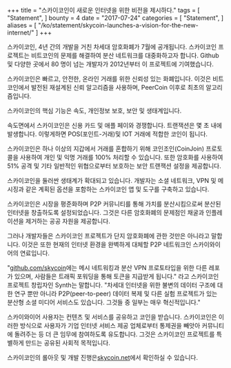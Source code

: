+++
title = "스카이코인이 새로운 인터넷을 위한 비전을 제시하다."
tags = [
    "Statement",
]
bounty = 4
date = "2017-07-24"
categories = [
    "Statement",
]
aliases = [
	"/ko/statement/skycoin-launches-a-vision-for-the-new-internet/"
]
+++

스카이코인, 4년 간의 개발을 거친 차세대 암호화폐가 7월에 공개됩니다.
스카이코인 프로젝트는 비트코인의 문제를 해결하여 분산 네트워크를 대중화하고자 합니다.
Github 및 다양한 곳에서 80 명이 넘는 개발자가 2012년부터 이 프로젝트에 기여했습니다.

스카이코인은 빠르고, 안전한, 온라인 거래를 위한 신뢰성 있는 화폐입니다.
이것은 비트코인에서 발전된 재설계된 신뢰 알고리즘을 사용하며,
PeerCoin 이후로 최초의 알고리즘입니다.

스카이코인의 핵심 기능은 속도, 개인정보 보호, 보안 및 생태계입니다.

속도면에서 스카이코인은 신용 카드 및 애플 페이와 경쟁합니다.
트랜잭션은 몇 초 내에 발생합니다.
이렇게하면 POS(포인트-거래)및 IOT 거래에 적합한 코인이 됩니다.

스카이코인은 하나 이상의 지갑에서 거래를 혼합하기 위해
코인조인(CoinJoin) 프로토콜을 사용하여 개인 및 익명 거래를 100% 처리할 수 있습니다.
또한 암호화를 사용하여 51% 공격 및 기타 일반적인 위협으로부터
보호하는 보안 트랜잭션 설정을 제공합니다.

스카이코인을 둘러싼 생태계가 확대되고 있습니다.
개발자는 소셜 네트워크, VPN 및 메시징과 같은 계획된 옵션을 포함하는
스카이코인 앱 및 도구를 구축하고 있습니다.

스카이코인은 시장을 평준화하며 P2P 커뮤니티를 통해 가치를 분산시킴으로써
분산된 인터넷을 창출하도록 설정되었습니다. 그것은 다른 암호화폐의 문제점인 채굴과 인플레이션을 제거하는 공공 자원을 제공합니다.

그러나 개발자들은 스카이코인 프로젝트가 단지 암호화폐에 관한 것만은 아니라고 말합니다.
이것은 또한 현재의 인터넷 환경을 완벽하게 대체할 P2P 네트워크인 스카이와이어의 연료입니다.

"[github.com/skycoin](https://github.com/skycoin)에는 메시 네트워킹과 분산 VPN
프로토타입을 위한 다른 레포가 있으며, 사람들은 트래픽 포워딩을 통해 토큰을 지급받게 됩니다."
라고 스카이코인 프로젝트 창립자인 Synth는 말합니다.
"차세대 인터넷을 위한 불변의 데이터 구조에 대한 연구 뿐만 아니라 P2P(peer-to-peer)
데이터 복제 및 다른 실험 프로젝트가 있는 분산형 소셜 미디어 서비스도 있습니다.
그것들 중 일부는 매우 혁신적입니다."

스카이와이어 사용자는 컨텐츠 및 서비스를 공유하고 코인을 받습니다.
스카이코인은 이러한 방식으로 사용자가 기업 인터넷 서비스 제공 업체로부터
통제권을 빼앗아 커뮤니티에 돌려주는 등 더 큰 임무에 참여하도록 유도합니다.
그것은 스카이코인 프로젝트를 특별하게 만드는 공유된 사회적 목적입니다.

스카이코인의 롤아웃 및 개발 진행은[skycoin.net](https://www.skycoin.net)에서 확인하실 수 있습니다.
